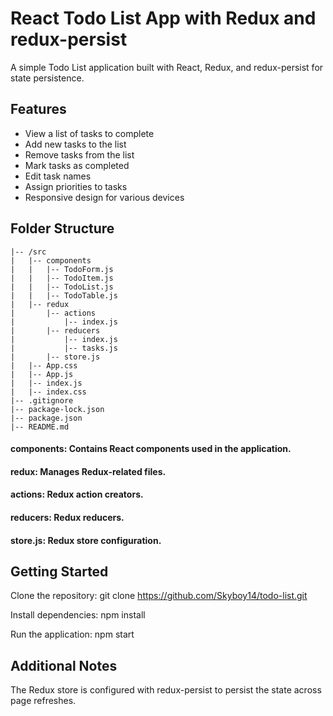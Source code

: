 # React Todo List App with Redux and redux-persist

A simple Todo List application built with React, Redux, and redux-persist for state persistence.

## Features

- View a list of tasks to complete
- Add new tasks to the list
- Remove tasks from the list
- Mark tasks as completed
- Edit task names
- Assign priorities to tasks
- Responsive design for various devices

## Folder Structure

```TODO-LIST
|-- /src
|   |-- components
|   |   |-- TodoForm.js
|   |   |-- TodoItem.js
|   |   |-- TodoList.js
|   |   |-- TodoTable.js
|   |-- redux
|       |-- actions
|           |-- index.js
|       |-- reducers
|           |-- index.js
|           |-- tasks.js
|       |-- store.js
|   |-- App.css
|   |-- App.js
|   |-- index.js
|   |-- index.css
|-- .gitignore
|-- package-lock.json
|-- package.json
|-- README.md
```


#### components: Contains React components used in the application.
#### redux: Manages Redux-related files.
#### actions: Redux action creators.
#### reducers: Redux reducers.
#### store.js: Redux store configuration.



## Getting Started
Clone the repository: git clone https://github.com/Skyboy14/todo-list.git

Install dependencies: npm install

Run the application: npm start


## Additional Notes
The Redux store is configured with redux-persist to persist the state across page refreshes.
